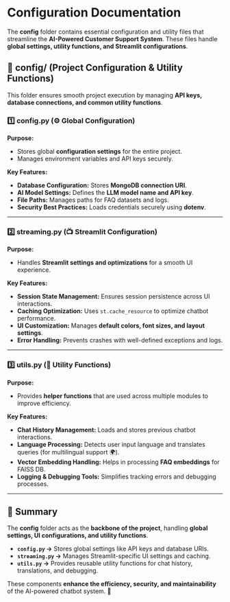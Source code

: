 # Configuration Documentation

The **config** folder contains essential configuration and utility files that streamline the **AI-Powered Customer Support System**. These files handle **global settings, utility functions, and Streamlit configurations**.

## 📂 config/ (Project Configuration & Utility Functions)
This folder ensures smooth project execution by managing **API keys, database connections, and common utility functions**.

### 1️⃣ **config.py** (⚙️ Global Configuration)
**Purpose:**
- Stores global **configuration settings** for the entire project.
- Manages environment variables and API keys securely.

**Key Features:**
- **Database Configuration:** Stores **MongoDB connection URI**.
- **AI Model Settings:** Defines the **LLM model name and API key**.
- **File Paths:** Manages paths for FAQ datasets and logs.
- **Security Best Practices:** Loads credentials securely using **dotenv**.

---

### 2️⃣ **streaming.py** (📺 Streamlit Configuration)
**Purpose:**
- Handles **Streamlit settings and optimizations** for a smooth UI experience.

**Key Features:**
- **Session State Management:** Ensures session persistence across UI interactions.
- **Caching Optimization:** Uses `st.cache_resource` to optimize chatbot performance.
- **UI Customization:** Manages **default colors, font sizes, and layout settings**.
- **Error Handling:** Prevents crashes with well-defined exceptions and logs.

---

### 3️⃣ **utils.py** (🔧 Utility Functions)
**Purpose:**
- Provides **helper functions** that are used across multiple modules to improve efficiency.

**Key Features:**
- **Chat History Management:** Loads and stores previous chatbot interactions.
- **Language Processing:** Detects user input language and translates queries (for multilingual support 🌍).
- **Vector Embedding Handling:** Helps in processing **FAQ embeddings** for FAISS DB.
- **Logging & Debugging Tools:** Simplifies tracking errors and debugging processes.

---

## 🌟 Summary
The **config** folder acts as the **backbone of the project**, handling **global settings, UI configurations, and utility functions**.
- **`config.py` →** Stores global settings like API keys and database URIs.
- **`streaming.py` →** Manages Streamlit-specific UI settings and caching.
- **`utils.py` →** Provides reusable utility functions for chat history, translations, and debugging.

These components **enhance the efficiency, security, and maintainability** of the AI-powered chatbot system. 🚀